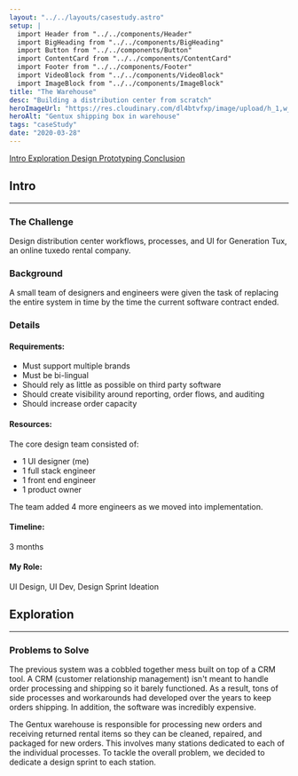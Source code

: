 ```yaml
---
layout: "../../layouts/casestudy.astro"
setup: |
  import Header from "../../components/Header"
  import BigHeading from "../../components/BigHeading"
  import Button from "../../components/Button"
  import ContentCard from "../../components/ContentCard"
  import Footer from "../../components/Footer"
  import VideoBlock from "../../components/VideoBlock"
  import ImageBlock from "../../components/ImageBlock"
title: "The Warehouse"
desc: "Building a distribution center from scratch"
heroImageUrl: "https://res.cloudinary.com/dl4btvfxp/image/upload/h_1,w_0.95,c_crop,g_west/w_0.6,h_0.8,c_crop,g_center/w_620,ar_4:3,c_fill,dpr_2/v1648302304/warehouse/4T9A8728_v3eeut.jpg"
heroAlt: "Gentux shipping box in warehouse"
tags: "caseStudy"
date: "2020-03-28"
---
```


<Fragment slot="nav">
  <a class="inline-block text-gray-500 hover:text-white" href="#intro">
    Intro
  </a>
  <a
    class="inline-block text-gray-500 hover:text-white"
    href="#exploration"
  >
    Exploration
  </a>
  <a
    class="inline-block text-gray-500 hover:text-white"
    href="#process"
  >
    Design
  </a>
  <a
    class="inline-block text-gray-500 hover:text-white"
    href="#prototyping"
  >
    Prototyping
  </a>
  <a
    class="inline-block text-gray-500 hover:text-white"
    href="#conclusion"
  >
    Conclusion
  </a>
</Fragment>

<ContentCard id="intro">
  <h2 class="mt-0">Intro</h2>
  <hr class="border-gray-300" />
  <h3>The Challenge</h3>
  <p>
    Design distribution center workflows, processes, and UI for Generation
    Tux, an online tuxedo rental company.
  </p>
  <h3>Background</h3>
  <p>
    A small team of designers and engineers were given the task of
    replacing the entire system in time by the time the current software
    contract ended.
  </p>
  <h3>Details</h3>
  <div
    class="flex flex-col gap-8 rounded-b-lg bg-gray-100 p-32 sm:grid sm:gap-16 sm:rounded-b-2xl"
    style={{ gridTemplateColumns: "auto auto" }}
  >
    <h4>Requirements:</h4>
    <div class="space-y-8">
      <ul class="!ml-24">
        <li>Must support multiple brands</li>
        <li>Must be bi-lingual</li>
        <li>Should rely as little as possible on third party software</li>
        <li>
          Should create visibility around reporting, order flows, and
          auditing
        </li>
        <li>Should increase order capacity</li>
      </ul>
    </div>
    <h4>Resources:</h4>
    <div class="space-y-8">
      <p>The core design team consisted of:</p>
      <ul class="!ml-24">
        <li>1 UI designer (me)</li>
        <li>1 full stack engineer</li>
        <li>1 front end engineer</li>
        <li>1 product owner</li>
      </ul>
      <p>
        The team added 4 more engineers as we moved into implementation.
      </p>
    </div>
    <h4>Timeline:</h4>
    <p>3 months</p>
    <h4>My Role:</h4>
    <p>UI Design, UI Dev, Design Sprint Ideation</p>
  </div>

</ContentCard>

<div>
  <div class="mx-auto w-full max-w-[1182px]">
    <ImageBlock
      src="https://res.cloudinary.com/dl4btvfxp/image/upload/w_0.8,c_crop,g_east/w_1182,ar_16:9,c_fill,dpr_2/v1648317667/warehouse/4T9A8597_krirpd.jpg"
      alt="gentux warehouse clothing rack"
      className=" aspect-[16/9]"
    />
  </div>
</div>

<ContentCard id="exploration">
  <h2>Exploration</h2>
  <hr class="border-gray-300" />
  <h3>Problems to Solve</h3>
  <p>
    The previous system was a cobbled together mess built on top of a CRM
    tool. A CRM (customer relationship management) isn't meant to handle
    order processing and shipping so it barely functioned. As a result,
    tons of side processes and workarounds had developed over the years to
    keep orders shipping. In addition, the software was incredibly
    expensive.
  </p>

</ContentCard>

<div>
  <div class="case-study-grid-images mx-auto w-full max-w-[1182px]">
    <ImageBlock
      src="https://res.cloudinary.com/dl4btvfxp/image/upload/w_0.5,h_0.85,g_south_east,c_crop/h_0.7,c_crop/w_383,dpr_2/v1648319292/warehouse/_BS27676_oe8mg1.jpg"
      className="row-span-2"
    />
    <ImageBlock
      src="https://res.cloudinary.com/dl4btvfxp/image/upload/v1648319115/warehouse/design-sprint-timelapse_s4xeef.gif"
      alt="design team pinning ideas to board in design sprint"
      className="aspect-[4/3]"
    />
  </div>
</div>

<ContentCard id="exploration">
  <p>
    The Gentux warehouse is responsible for processing new orders and
    receiving returned rental items so they can be cleaned, repaired, and
    packaged for new orders. This involves many stations dedicated to each
    of the individual processes. To tackle the overall problem, we decided
    to dedicate a design sprint to each station.
  </p>
</ContentCard>
